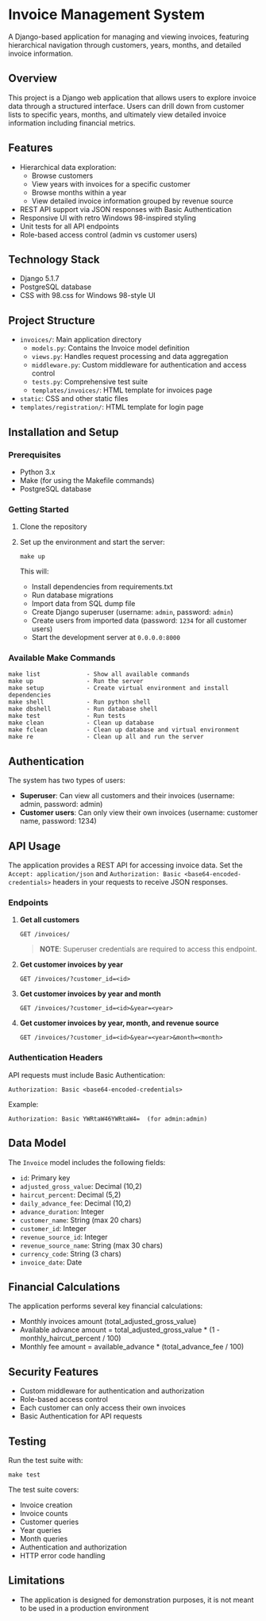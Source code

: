 # Invoice Management System

A Django-based application for managing and viewing invoices, featuring hierarchical navigation through customers, years, months, and detailed invoice information.

## Overview

This project is a Django web application that allows users to explore invoice data through a structured interface. Users can drill down from customer lists to specific years, months, and ultimately view detailed invoice information including financial metrics.

## Features

- Hierarchical data exploration:
  - Browse customers
  - View years with invoices for a specific customer
  - Browse months within a year
  - View detailed invoice information grouped by revenue source
- REST API support via JSON responses with Basic Authentication
- Responsive UI with retro Windows 98-inspired styling
- Unit tests for all API endpoints
- Role-based access control (admin vs customer users)

## Technology Stack

- Django 5.1.7
- PostgreSQL database
- CSS with 98.css for Windows 98-style UI

## Project Structure

- `invoices/`: Main application directory
  - `models.py`: Contains the Invoice model definition
  - `views.py`: Handles request processing and data aggregation
  - `middleware.py`: Custom middleware for authentication and access control
  - `tests.py`: Comprehensive test suite
  - `templates/invoices/`: HTML template for invoices page
- `static`: CSS and other static files
- `templates/registration/`: HTML template for login page

## Installation and Setup

### Prerequisites

- Python 3.x
- Make (for using the Makefile commands)
- PostgreSQL database

### Getting Started

1. Clone the repository

2. Set up the environment and start the server:
   ```
   make up
   ```
   This will:
   - Install dependencies from requirements.txt
   - Run database migrations
   - Import data from SQL dump file
   - Create Django superuser (username: `admin`, password: `admin`)
   - Create users from imported data (password: `1234` for all customer users)
   - Start the development server at `0.0.0.0:8000`

### Available Make Commands

```
make list             - Show all available commands
make up               - Run the server
make setup            - Create virtual environment and install dependencies
make shell            - Run python shell
make dbshell          - Run database shell
make test             - Run tests
make clean            - Clean up database
make fclean           - Clean up database and virtual environment
make re               - Clean up all and run the server
```

## Authentication

The system has two types of users:
- **Superuser**: Can view all customers and their invoices (username: admin, password: admin)
- **Customer users**: Can only view their own invoices (username: customer name, password: 1234)

## API Usage

The application provides a REST API for accessing invoice data. Set the `Accept: application/json` and `Authorization: Basic <base64-encoded-credentials>` headers in your requests to receive JSON responses.

### Endpoints

1. **Get all customers**
   ```
   GET /invoices/
   ```
   > **NOTE**: Superuser credentials are required to access this endpoint.
   
2. **Get customer invoices by year**
   ```
   GET /invoices/?customer_id=<id>
   ```

3. **Get customer invoices by year and month**
   ```
   GET /invoices/?customer_id=<id>&year=<year>
   ```

4. **Get customer invoices by year, month, and revenue source**
   ```
   GET /invoices/?customer_id=<id>&year=<year>&month=<month>
   ```

### Authentication Headers

API requests must include Basic Authentication:
```
Authorization: Basic <base64-encoded-credentials>
```

Example:
```
Authorization: Basic YWRtaW46YWRtaW4=  (for admin:admin)
```

## Data Model

The `Invoice` model includes the following fields:
- `id`: Primary key
- `adjusted_gross_value`: Decimal (10,2)
- `haircut_percent`: Decimal (5,2)
- `daily_advance_fee`: Decimal (10,2)
- `advance_duration`: Integer
- `customer_name`: String (max 20 chars)
- `customer_id`: Integer
- `revenue_source_id`: Integer
- `revenue_source_name`: String (max 30 chars)
- `currency_code`: String (3 chars)
- `invoice_date`: Date

## Financial Calculations

The application performs several key financial calculations:
- Monthly invoices amount (total_adjusted_gross_value)
- Available advance amount = total_adjusted_gross_value * (1 - monthly_haircut_percent / 100)
- Monthly fee amount = available_advance * (total_advance_fee / 100)

## Security Features

- Custom middleware for authentication and authorization
- Role-based access control
- Each customer can only access their own invoices
- Basic Authentication for API requests

## Testing

Run the test suite with:
```
make test
```

The test suite covers:
- Invoice creation
- Invoice counts
- Customer queries
- Year queries
- Month queries
- Authentication and authorization
- HTTP error code handling

## Limitations

- The application is designed for demonstration purposes, it is not meant to be used in a production environment
